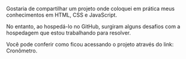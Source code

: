 Gostaria de compartilhar um projeto onde coloquei em prática meus conhecimentos em HTML, CSS e JavaScript.

No entanto, ao hospedá-lo no GitHub, surgiram alguns desafios com a hospedagem que estou trabalhando para resolver.

Você pode conferir como ficou acessando o projeto através do link: Cronômetro.

